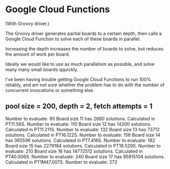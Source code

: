 # Google Cloud Functions

(With Groovy driver.)

The Groovy driver generates partial boards to a certain depth,
then calls a Google Cloud Function to solve each of these boards in
parallel.

Increasing the depth increases the number of boards to solve, but
reduces the amount of work per board.

Ideally we would like to use as much parallelism as possible,
and solve many many small boards qquickly.

I've been having trouble getting Google Cloud Functions to run 100%
reliably, and am not sure whether the problem has to do with the number
of concurrent invocations or something else.

## pool size = 200, depth = 2, fetch attempts = 1

Number to evaluate: 90
Board size 11 has 2680 solutions. Calculated in PT11.56S.
Number to evaluate: 110
Board size 12 has 14200 solutions. Calculated in PT11.211S.
Number to evaluate: 132
Board size 13 has 73712 solutions. Calculated in PT16.122S.
Number to evaluate: 156
Board size 14 has 365596 solutions. Calculated in PT7.416S.
Number to evaluate: 182
Board size 15 has 2279184 solutions. Calculated in PT18.529S.
Number to evaluate: 210
Board size 16 has 14772512 solutions. Calculated in PT40.006S.
Number to evaluate: 240
Board size 17 has 95815104 solutions. Calculated in PT1M47.007S.
Number to evaluate: 272